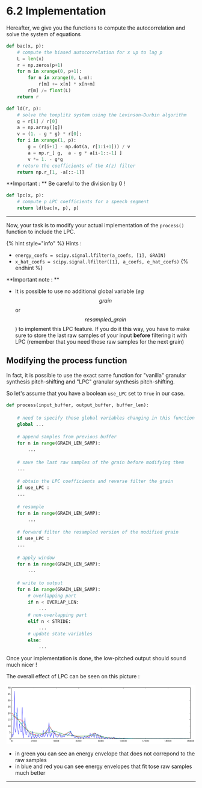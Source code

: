 # 6.2 Implementation

Hereafter, we give you the functions to compute the autocorrelation and solve the system of equations

```python
def bac(x, p):
    # compute the biased autocorrelation for x up to lag p
    L = len(x)
    r = np.zeros(p+1)
    for m in xrange(0, p+1):
        for n in xrange(0, L-m):
            r[m] += x[n] * x[n+m]
        r[m] /= float(L)
    return r
```

```python
def ld(r, p):
    # solve the toeplitz system using the Levinson-Durbin algorithm
    g = r[1] / r[0]
    a = np.array([g])
    v = (1. - g * g) * r[0];
    for i in xrange(1, p):
        g = (r[i+1] - np.dot(a, r[1:i+1])) / v
        a = np.r_[ g,  a - g * a[i-1::-1] ]
        v *= 1. - g*g
    # return the coefficients of the A(z) filter
    return np.r_[1, -a[::-1]]
```

**Important : ** Be careful to the division by 0 !

```python
def lpc(x, p):
    # compute p LPC coefficients for a speech segment
    return ld(bac(x, p), p)
```
---
Now, your task is to modify your actual implementation of the `process()` function to include the LPC.


{% hint style="info" %}
Hints :
- `energy_coefs = scipy.signal.lfilter(a_coefs, [1], GRAIN)`
- `x_hat_coefs = scipy.signal.lfilter([1], a_coefs, e_hat_coefs)`
{% endhint %}

**Important note : **
- It is possible to use no additional global variable (*eg* $$grain$$ or $$resampled\_grain$$) to implement this LPC feature. If you do it this way, you have to make sure to store the last raw samples of your input **before** filtering it with LPC
(remember that you need those raw samples for the next grain) 

## Modifying the process function

In fact, it is possible to use the exact same function for "vanilla" granular synthesis pitch-shifting and "LPC" granular
synthesis pitch-shifting.

So let's assume that you have a boolean `use_LPC` set to `True` in our case.


```python
def process(input_buffer, output_buffer, buffer_len):

    # need to specify those global variables changing in this function (state variables and intermediate values)
    global ...

    # append samples from previous buffer
    for n in range(GRAIN_LEN_SAMP):
        ...

    # save the last raw samples of the grain before modifying them
	...

    # obtain the LPC coefficients and reverse filter the grain
    if use_LPC :
	...

    # resample
    for n in range(GRAIN_LEN_SAMP):
        ...

    # forward filter the resampled version of the modified grain
    if use_LPC :
	...

    # apply window
    for n in range(GRAIN_LEN_SAMP):
        ...

    # write to output
    for n in range(GRAIN_LEN_SAMP):
        # overlapping part
        if n < OVERLAP_LEN:
            ...
        # non-overlapping part
        elif n < STRIDE:
            ...
        # update state variables
        else:
            ...

```

Once your implementation is done, the low-pitched output should sound much nicer !

The overall effect of LPC can be seen on this picture :

![](figs/energy_comparison.png)

- in green you can see an energy envelope that does not correpond to the raw samples
- in blue and red you can see energy envelopes that fit tose raw samples much better

---